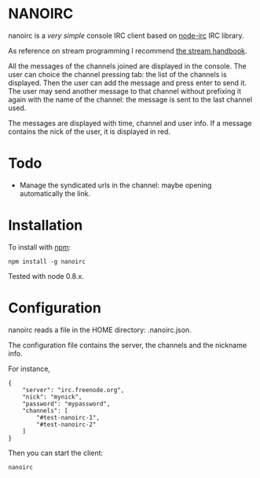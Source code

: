 NANOIRC
=======

nanoirc is a _very simple_ console IRC client based on [node-irc](https://github.com/martynsmith/node-irc) IRC library.

As reference on stream programming I recommend [the stream handbook](https://github.com/substack/stream-handbook).

All the messages of the channels joined are displayed in the console. The user
can choice the channel pressing tab: the list of the channels is displayed. Then
the user can add the message and press enter to send it. The user may send
another message to that channel without prefixing it again with the name of the
channel: the message is sent to the last channel used.

The messages are displayed with time, channel and user info. If a message
contains the nick of the user, it is displayed in red.


Todo
====

- Manage the syndicated urls in the channel: maybe opening automatically the
  link.


Installation
============

To install with [npm](http://github.com/isaacs/npm):

    npm install -g nanoirc

Tested with node 0.8.x.


Configuration
=============

nanoirc reads a file in the HOME directory: .nanoirc.json.

The configuration file contains the server, the channels and the nickname info.

For instance,

    {
        "server": "irc.freenode.org",
        "nick": "mynick",
        "password": "mypassword",
        "channels": [
            "#test-nanoirc-1",
            "#test-nanoirc-2"
        ]
    }

Then you can start the client:

    nanoirc
